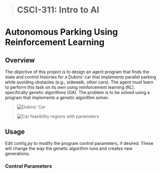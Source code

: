 > # CSCI-311: Intro to AI

# Autonomous Parking Using Reinforcement Learning

## Overview
The objective of this project is to design an agent program that finds the state and control histories for a Dubins’ car that implements parallel parking while avoiding obstacles (e.g., sidewalk, other cars). The agent must learn to perform this task on its own using reinforcement learning (RL), specifically genetic algorithms (GA).
The problem is to be solved using a program that implements a genetic algorithm solver.

> ![Dubins' Car](https://github.com/ian1dunn/CSCI331-DubinsGA/assets/10554606/1ba1a08d-fc11-4efc-a93f-d2782671ad7b "Dubins' Car")

> ![Car feasibility regions with parameters](https://github.com/ian1dunn/CSCI331-DubinsGA/assets/10554606/b47661cb-17a4-4a90-b6be-ea8ee52bcb9b "Car feasibility regions with parameters")

## Usage
Edit config.py to modify the program control parameters, if desired. These will change the way the genetic algorithm runs and creates new generations.

### Control Parameters
